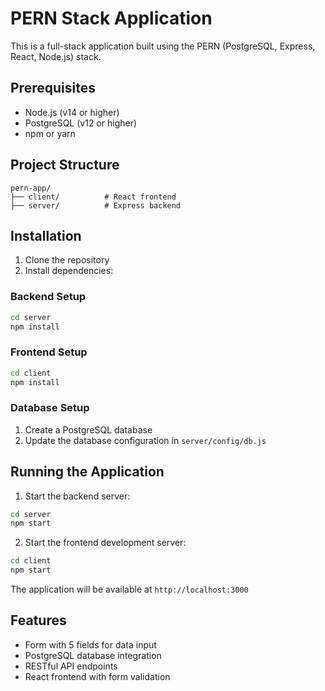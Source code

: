 # PERN Stack Application

This is a full-stack application built using the PERN (PostgreSQL, Express, React, Node.js) stack.

## Prerequisites

- Node.js (v14 or higher)
- PostgreSQL (v12 or higher)
- npm or yarn

## Project Structure

```
pern-app/
├── client/          # React frontend
├── server/          # Express backend
```

## Installation

1. Clone the repository
2. Install dependencies:

### Backend Setup
```bash
cd server
npm install
```

### Frontend Setup
```bash
cd client
npm install
```

### Database Setup
1. Create a PostgreSQL database
2. Update the database configuration in `server/config/db.js`

## Running the Application

1. Start the backend server:
```bash
cd server
npm start
```

2. Start the frontend development server:
```bash
cd client
npm start
```

The application will be available at `http://localhost:3000`

## Features

- Form with 5 fields for data input
- PostgreSQL database integration
- RESTful API endpoints
- React frontend with form validation
